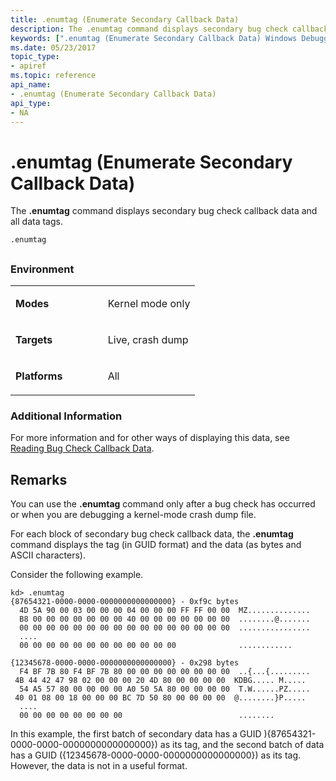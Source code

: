 ```yaml
---
title: .enumtag (Enumerate Secondary Callback Data)
description: The .enumtag command displays secondary bug check callback data and all data tags.
keywords: [".enumtag (Enumerate Secondary Callback Data) Windows Debugging"]
ms.date: 05/23/2017
topic_type:
- apiref
ms.topic: reference
api_name:
- .enumtag (Enumerate Secondary Callback Data)
api_type:
- NA
---
```


# .enumtag (Enumerate Secondary Callback Data)


The **.enumtag** command displays secondary bug check callback data and all data tags.

```dbgcmd
.enumtag 
```

## <span id="ddk_meta_enumerate_secondary_callback_data_dbg"></span><span id="DDK_META_ENUMERATE_SECONDARY_CALLBACK_DATA_DBG"></span>


### <span id="Environment"></span><span id="environment"></span><span id="ENVIRONMENT"></span>Environment

<table>
<colgroup>
<col width="50%" />
<col width="50%" />
</colgroup>
<tbody>
<tr class="odd">
<td align="left"><p><strong>Modes</strong></p></td>
<td align="left"><p>Kernel mode only</p></td>
</tr>
<tr class="even">
<td align="left"><p><strong>Targets</strong></p></td>
<td align="left"><p>Live, crash dump</p></td>
</tr>
<tr class="odd">
<td align="left"><p><strong>Platforms</strong></p></td>
<td align="left"><p>All</p></td>
</tr>
</tbody>
</table>

 

### <span id="Additional_Information"></span><span id="additional_information"></span><span id="ADDITIONAL_INFORMATION"></span>Additional Information

For more information and for other ways of displaying this data, see [Reading Bug Check Callback Data](reading-bug-check-callback-data.md).

## Remarks

You can use the **.enumtag** command only after a bug check has occurred or when you are debugging a kernel-mode crash dump file.

For each block of secondary bug check callback data, the **.enumtag** command displays the tag (in GUID format) and the data (as bytes and ASCII characters).

Consider the following example.

```dbgcmd
kd> .enumtag
{87654321-0000-0000-0000000000000000} - 0xf9c bytes
  4D 5A 90 00 03 00 00 00 04 00 00 00 FF FF 00 00  MZ..............
  B8 00 00 00 00 00 00 00 40 00 00 00 00 00 00 00  ........@.......
  00 00 00 00 00 00 00 00 00 00 00 00 00 00 00 00  ................
  ....
  00 00 00 00 00 00 00 00 00 00 00 00              ............

{12345678-0000-0000-0000000000000000} - 0x298 bytes
  F4 BF 7B 80 F4 BF 7B 80 00 00 00 00 00 00 00 00  ..{...{.........
 4B 44 42 47 98 02 00 00 00 20 4D 80 00 00 00 00  KDBG..... M.....
  54 A5 57 80 00 00 00 00 A0 50 5A 80 00 00 00 00  T.W......PZ.....
 40 01 08 00 18 00 00 00 BC 7D 50 80 00 00 00 00  @........}P.....
  ....
  00 00 00 00 00 00 00 00                          ........
```

In this example, the first batch of secondary data has a GUID ){87654321-0000-0000-0000000000000000}) as its tag, and the second batch of data has a GUID ({12345678-0000-0000-0000000000000000}) as its tag. However, the data is not in a useful format.

 

 





